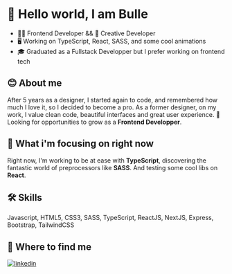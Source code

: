# 👋 Hello world, I am Bulle

- 👩‍💻 Frontend Developer && 🎨 Creative Developer
- 🖥️ Working on TypeScript, React, SASS, and some cool animations
- 🎓 Graduated as a Fullstack Developper but I prefer working on frontend tech

## 😊 About me

After 5 years as a designer, I started again to code, and remembered how much I love it, so I decided to become a pro. As a former designer, on my work, I value clean code, beautiful interfaces and great user experience. 
🔭 Looking for opportunities to grow as a **Frontend Developper**. 

## 🧠 What i'm focusing on right now 

Right now, I'm working to be at ease with **TypeScript**, discovering the fantastic world of preprocessors like **SASS**. And testing some cool libs on **React**.

## 🛠 Skills
Javascript, HTML5, CSS3, SASS, TypeScript, ReactJS, NextJS, Express, Bootstrap, TailwindCSS

## 🔗 Where to find me
[![linkedin](https://img.shields.io/badge/linkedin-0A66C2?style=for-the-badge&logo=linkedin&logoColor=white)](https://www.linkedin.com/in/bulle-ouvrard/)
